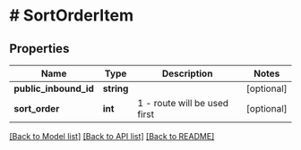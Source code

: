 # # SortOrderItem

## Properties

Name | Type | Description | Notes
------------ | ------------- | ------------- | -------------
**public_inbound_id** | **string** |  | [optional]
**sort_order** | **int** | 1 - route will be used first | [optional]

[[Back to Model list]](../../README.md#models) [[Back to API list]](../../README.md#endpoints) [[Back to README]](../../README.md)
